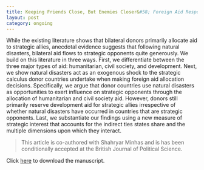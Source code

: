 ```yaml
---
title: Keeping Friends Close, But Enemies Closer&#58; Foreign Aid Responses to Natural Disasters
layout: post
category: ongoing
---
```




<div class="message">
While the existing literature shows that bilateral donors primarily allocate aid to strategic allies, anecdotal evidence suggests that following natural disasters, bilateral aid flows to strategic opponents quite generously. We build on this literature in three ways. First, we differentiate between the three major types of aid: humanitarian, civil society, and development. Next, we show natural disasters act as an exogenous shock to the strategic calculus donor countries undertake when making foreign aid allocation decisions. Specifically, we argue that donor countries use natural disasters as opportunities to exert influence on strategic opponents through the allocation of humanitarian and civil society aid. However, donors still primarily reserve development aid for strategic allies irrespective of whether natural disasters have occurred in countries that are strategic opponents. Last, we substantiate our findings using a new measure of strategic interest that accounts for the indirect ties states share and the multiple dimensions upon which they interact.
</div>

> This article is co-authored with Shahryar Minhas and is has been conditionally accepted at the British Journal of Political Science.  
 
Click [here](https://syncandshare.lrz.de/dl/fiHuQEQPuEZTpARRS5h9Tddy/cheng_minhas_keepingEnemiesClose.pdf?inline) to download the manuscript.

<br>
<br>


